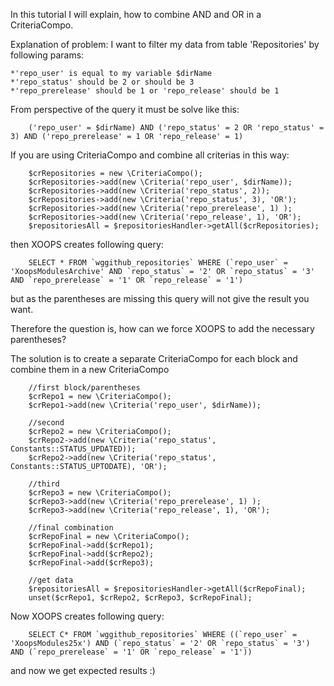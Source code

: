 In this tutorial I will explain, how to combine AND and OR in a CriteriaCompo.

Explanation of problem:
I want to filter my data from table 'Repositories' by following params:

    *'repo_user' is equal to my variable $dirName
    *'repo_status' should be 2 or should be 3
    *'repo_prerelease' should be 1 or 'repo_release' should be 1
    
From perspective of the query it must be solve like this:

        ('repo_user' = $dirName) AND ('repo_status' = 2 OR 'repo_status' = 3) AND ('repo_prerelease' = 1 OR 'repo_release' = 1)

If you are using CriteriaCompo and combine all criterias in this way:

        $crRepositories = new \CriteriaCompo();
        $crRepositories->add(new \Criteria('repo_user', $dirName));
        $crRepositories->add(new \Criteria('repo_status', 2));
        $crRepositories->add(new \Criteria('repo_status', 3), 'OR');
        $crRepositories->add(new \Criteria('repo_prerelease', 1) );
        $crRepositories->add(new \Criteria('repo_release', 1), 'OR');
        $repositoriesAll = $repositoriesHandler->getAll($crRepositories);

then XOOPS creates following query:

        SELECT * FROM `wggithub_repositories` WHERE (`repo_user` = 'XoopsModulesArchive' AND `repo_status` = '2' OR `repo_status` = '3' AND `repo_prerelease` = '1' OR `repo_release` = '1')

but as the parentheses are missing this query will not give the result you want.

Therefore the question is, how can we force XOOPS to add the necessary parentheses?

The solution is to create a separate CriteriaCompo for each block and combine them in a new CriteriaCompo

        //first block/parentheses
        $crRepo1 = new \CriteriaCompo();
        $crRepo1->add(new \Criteria('repo_user', $dirName));
        
        //second
        $crRepo2 = new \CriteriaCompo();
        $crRepo2->add(new \Criteria('repo_status', Constants::STATUS_UPDATED));
        $crRepo2->add(new \Criteria('repo_status', Constants::STATUS_UPTODATE), 'OR');
        
        //third
        $crRepo3 = new \CriteriaCompo();
        $crRepo3->add(new \Criteria('repo_prerelease', 1) );
        $crRepo3->add(new \Criteria('repo_release', 1), 'OR');
        
        //final combination
        $crRepoFinal = new \CriteriaCompo();
        $crRepoFinal->add($crRepo1);
        $crRepoFinal->add($crRepo2);
        $crRepoFinal->add($crRepo3);
        
        //get data
        $repositoriesAll = $repositoriesHandler->getAll($crRepoFinal);
        unset($crRepo1, $crRepo2, $crRepo3, $crRepoFinal);

Now XOOPS creates following query:

        SELECT C* FROM `wggithub_repositories` WHERE ((`repo_user` = 'XoopsModules25x') AND (`repo_status` = '2' OR `repo_status` = '3') AND (`repo_prerelease` = '1' OR `repo_release` = '1'))

and now we get expected results :)


